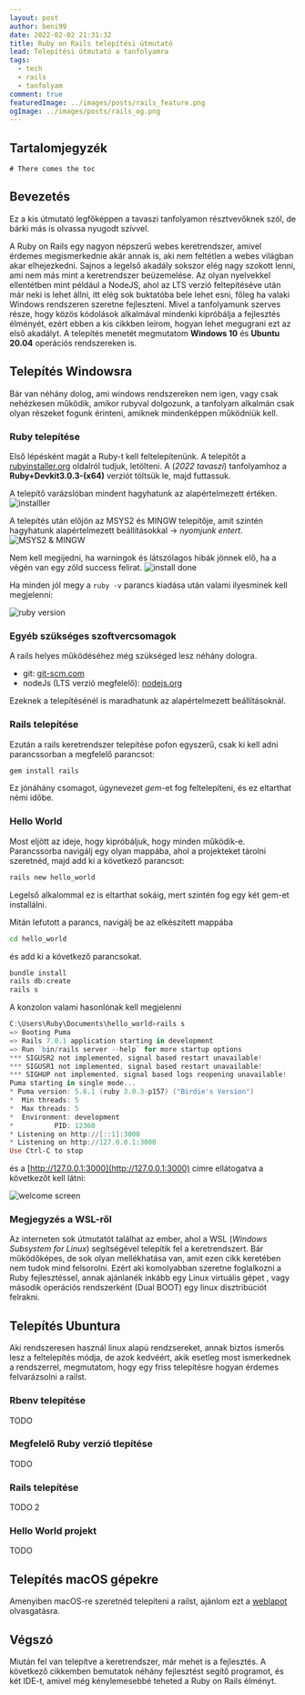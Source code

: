 ```yaml
---
layout: post
author: beni99
date: 2022-02-02 21:31:32
title: Ruby on Rails telepítési útmutató
lead: Telepítési útmutató a tanfolyamra
tags:
  - tech
  - rails
  - tanfolyam
comment: true
featuredImage: ../images/posts/rails_feature.png
ogImage: ../images/posts/rails_og.png
---
```


## Tartalomjegyzék

```toc
# There comes the toc
```

## Bevezetés

Ez a kis útmutató legfőképpen a tavaszi tanfolyamon résztvevőknek szól, de bárki más is olvassa nyugodt szívvel.

A Ruby on Rails egy nagyon népszerű webes keretrendszer, amivel érdemes megismerkednie akár annak is, aki nem feltétlen a webes világban akar elhejezkedni. Sajnos a legelső akadály sokszor elég nagy szokott lenni, ami nem más mint a keretrendszer beüzemelése. Az olyan nyelvekkel ellentétben mint például a NodeJS, ahol az LTS verzió feltepítéséve után már neki is lehet állni, itt elég sok buktatóba bele lehet esni, főleg ha valaki Windows rendszeren szeretne fejleszteni. Mivel a tanfolyamunk szerves része, hogy közös kódolások alkalmával mindenki kipróbálja a fejlesztés élményét, ezért ebben a kis cikkben leírom, hogyan lehet megugrani ezt az első akadályt. A telepítés menetét megmutatom **Windows 10** és **Ubuntu 20.04** operációs rendszereken is.

## Telepítés Windowsra

Bár van néhány dolog, ami windows rendszereken nem igen, vagy csak nehézkesen működik, amikor rubyval dolgozunk, a tanfolyam alkalmán csak olyan részeket fogunk érinteni, amiknek mindenképpen működniük kell.

### Ruby telepítése

Első lépésként magát a Ruby-t kell feltelepítenünk. A telepítőt a [rubyinstaller.org](https://rubyinstaller.org/downloads/) oldalról tudjuk, letölteni. A (_2022 tavaszi_) tanfolyamhoz a **Ruby+Devkit3.0.3-(x64)** verziót töltsük le, majd futtassuk.

A telepítő varázslóban mindent hagyhatunk az alapértelmezett értéken.
![installler](https://warp.kir-dev.sch.bme.hu/img/blobs/redirect/eyJfcmFpbHMiOnsibWVzc2FnZSI6IkJBaHBidz09IiwiZXhwIjpudWxsLCJwdXIiOiJibG9iX2lkIn19--2be162588d0e615761c1e5b77a2d2b676dcd05ae/Screenshot%202022-02-02%20195239.png)

A telepítés után előjön az MSYS2 és MINGW telepítője, amit szintén hagyhatunk alapértelmezett beállításokkal -> _nyomjunk entert_.
![MSYS2 & MINGW](https://warp.kir-dev.sch.bme.hu/img/blobs/redirect/eyJfcmFpbHMiOnsibWVzc2FnZSI6IkJBaHBjQT09IiwiZXhwIjpudWxsLCJwdXIiOiJibG9iX2lkIn19--4c5b0d303b5c72fa47c4031c01441630137e3f81/Screenshot%202022-02-02%20195550.png)

Nem kell megijedni, ha warningok és látszólagos hibák jönnek elő, ha a végén van egy zöld success felirat.
![install done](https://warp.kir-dev.sch.bme.hu/img/blobs/redirect/eyJfcmFpbHMiOnsibWVzc2FnZSI6IkJBaHBjUT09IiwiZXhwIjpudWxsLCJwdXIiOiJibG9iX2lkIn19--80fec14e803267d5be072f2c62dba92f587fdc04/Screenshot%202022-02-02%20195759.png)

Ha minden jól megy a `ruby -v` parancs kiadása után valami ilyesminek kell megjelenni:

![ruby version](https://warp.kir-dev.sch.bme.hu/img/blobs/redirect/eyJfcmFpbHMiOnsibWVzc2FnZSI6IkJBaHBjZz09IiwiZXhwIjpudWxsLCJwdXIiOiJibG9iX2lkIn19--2a6cb235744dd725d670a6129180682c624310ad/Screenshot%202022-02-02%20200617.png)

### Egyéb szükséges szoftvercsomagok

A rails helyes működéséhez még szükséged lesz néhány dologra.

- git: [git-scm.com](https://git-scm.com/download/win)
- nodeJs (LTS verzió megfelelő): [nodejs.org](https://nodejs.org/en/)

Ezeknek a telepítésénél is maradhatunk az alapértelmezett beállításoknál.

### Rails telepítése

Ezután a rails keretrendszer telepítése pofon egyszerű, csak ki kell adni parancssorban a megfelelő parancsot:

```powershell
gem install rails
```

Ez jónáhány csomagot, úgynevezet _gem_-et fog feltelepíteni, és ez eltarthat némi időbe.

### Hello World

Most eljött az ideje, hogy kipróbáljuk, hogy minden működik-e. Parancssorba navigálj egy olyan mappába, ahol a projekteket tárolni szeretnéd, majd add ki a következő parancsot:

```powershell
rails new hello_world
```

Legelső alkalommal ez is eltarthat sokáig, mert szintén fog egy két gem-et installálni.

Mitán lefutott a parancs, navigálj be az elkészített mappába

```bash
cd hello_world
```

és add ki a következő parancsokat.

```powershell
bundle install
rails db:create
rails s
```

A konzolon valami hasonlónak kell megjelenni

```powershell
C:\Users\Ruby\Documents\hello_world>rails s
=> Booting Puma
=> Rails 7.0.1 application starting in development
=> Run `bin/rails server --help` for more startup options
*** SIGUSR2 not implemented, signal based restart unavailable!
*** SIGUSR1 not implemented, signal based restart unavailable!
*** SIGHUP not implemented, signal based logs reopening unavailable!
Puma starting in single mode...
* Puma version: 5.6.1 (ruby 3.0.3-p157) ("Birdie's Version")
*  Min threads: 5
*  Max threads: 5
*  Environment: development
*          PID: 12360
* Listening on http://[::1]:3000
* Listening on http://127.0.0.1:3000
Use Ctrl-C to stop
```

és a [http://127.0.0.1:3000](http://127.0.0.1:3000) címre ellátogatva a következőt kell látni:

![welcome screen](https://warp.kir-dev.sch.bme.hu/img/blobs/redirect/eyJfcmFpbHMiOnsibWVzc2FnZSI6IkJBaHBjdz09IiwiZXhwIjpudWxsLCJwdXIiOiJibG9iX2lkIn19--b03cce34ab2bf5bb5f01a6258a2c77bce8436955/Screenshot%202022-02-02%20205507.png)

### Megjegyzés a WSL-ről

Az interneten sok útmutatót találhat az ember, ahol a WSL (_Windows Subsystem for Linux_) segítségével telepítik fel a keretrendszert. Bár működőképes, de sok olyan mellékhatása van, amit ezen cikk keretében nem tudok mind felsorolni. Ezért aki komolyabban szeretne foglalkozni a Ruby fejlesztéssel, annak ajánlanék inkább egy Linux virtuális gépet , vagy második operációs rendszerként (Dual BOOT) egy linux disztribúciót felrakni.

## Telepítés Ubuntura

Aki rendszeresen használ linux alapú rendzsereket, annak biztos ismerős lesz a feltelepítés módja, de azok kedvéért, akik esetleg most ismerkednek a rendszerrel, megmutatom, hogy egy friss telepítésre hogyan érdemes felvarázsolni a railst.

### Rbenv telepítése

TODO

### Megfelelő Ruby verzió tlepítése

TODO

### Rails telepítése

TODO 2

### Hello World projekt

TODO

## Telepítés macOS gépekre

Amenyiben macOS-re szeretnéd telepíteni a railst, ajánlom ezt a [weblapot](https://gorails.com/setup/osx/) olvasgatásra.

## Végszó

Miután fel van telepítve a keretrendszer, már mehet is a fejlesztés. A következő cikkemben bemutatok néhány fejlesztést segítő programot, és két IDE-t, amivel még kénylemesebbé teheted a Ruby on Rails élményt.

